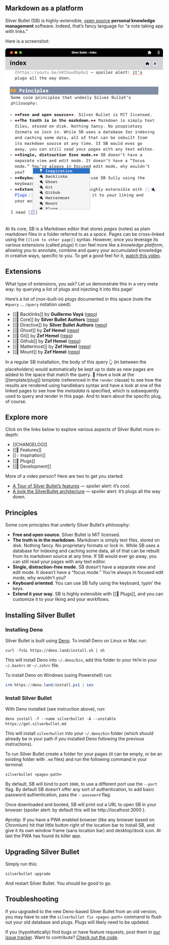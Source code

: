 ## Markdown as a platform
Silver Bullet (SB) is highly-extensible,
[open source](https://github.com/silverbulletmd/silverbullet) **personal
knowledge management** software. Indeed, that’s fancy language for “a note taking app with links.”

Here is a screenshot:

![Silver Bullet PWA screenshot](silverbullet-pwa.png)

At its core, SB is a Markdown editor that stores _pages_ (notes) as plain
markdown files in a folder referred to as a _space_. Pages can be cross-linked using the `[[link to other page]]` syntax. However, once you leverage its various extensions (called _plugs_) it can feel more like a _knowledge platform_, allowing you to annotate, combine and query your accumulated knowledge in creative ways, specific to you. To get a good feel for it, [watch this video](https://youtu.be/RYdc3UF9gok).

## Extensions

What type of extensions, you ask? Let us demonstrate this in a very meta way: by querying a list of plugs and injecting it into this page!

Here’s a list of (non-built-in) plugs documented in this space (note the
`#query` ... `/query` notation used):

<!-- #query page where type = "plug" order by name render [[template/plug]] -->
* [[🔌 Backlinks]] by **Guillermo Vayá** ([repo](https://github.com/Willyfrog/silverbullet-backlinks))
* [[🔌 Core]] by **Silver Bullet Authors** ([repo](https://github.com/silverbulletmd/silverbullet))
* [[🔌 Directive]] by **Silver Bullet Authors** ([repo](https://github.com/silverbulletmd/silverbullet))
* [[🔌 Ghost]] by **Zef Hemel** ([repo](https://github.com/silverbulletmd/silverbullet-ghost))
* [[🔌 Git]] by **Zef Hemel** ([repo](https://github.com/silverbulletmd/silverbullet-github))
* [[🔌 Github]] by **Zef Hemel** ([repo](https://github.com/silverbulletmd/silverbullet-github))
* [[🔌 Mattermost]] by **Zef Hemel** ([repo](https://github.com/silverbulletmd/silverbullet-mattermost))
* [[🔌 Mount]] by **Zef Hemel** ([repo](https://github.com/silverbulletmd/silverbullet-mount))
<!-- /query -->

In a regular SB installation, the body of this query 👆 (in between the
placeholders) would automatically be kept up to date as new pages are added to the space that match the query. 🤯 Have a look at the [[template/plug]] _template_ (referenced in the `render` clause) to see how the results are rendered using handlebars syntax and have a look at one of the linked pages to see how the _metadata_ is specified, which is subsequently used to query and render in this page. And to learn about the specific plug, of course.

## Explore more
Click on the links below to explore various aspects of Silver Bullet more
in-depth:

- [[CHANGELOG]]
- [[🤯 Features]]
- [[💡 Inspiration]]
- [[🔌 Plugs]]
- [[🔨 Development]]

More of a video person? Here are two to get you started:

- [A Tour of Silver Bullet’s features](https://youtu.be/RYdc3UF9gok) — spoiler alert: it’s cool.
- [A look the SilverBullet architecture](https://youtu.be/mXCGau05p5o) — spoiler alert: it’s plugs all the way down.

## Principles
Some core principles that underly Silver Bullet’s philosophy:

- **Free and open source**. Silver Bullet is MIT licensed.
- **The truth is in the markdown.** Markdown is simply text files, stored on disk. Nothing fancy. No proprietary formats or lock in. While SB uses a database for indexing and caching some data, all of that can be rebuilt from its markdown source at any time. If SB would ever go away, you can still read your pages with any text editor.
- **Single, distraction-free mode.** SB doesn’t have a separate view and edit mode. It doesn’t have a “focus mode.” You’re always in focused edit mode, why wouldn’t you?
- **Keyboard oriented**. You can use SB fully using the keyboard, typin’ the keys.
- **Extend it your way**. SB is highly extensible with [[🔌 Plugs]], and you can customize it to your liking and your workflows.

## Installing Silver Bullet

### Installing Deno

Silver Bullet is built using [Deno](https://deno.land). To install Deno on Linux
or Mac run:

```shell
curl -fsSL https://deno.land/install.sh | sh
```

This will install Deno into `~/.deno/bin`, add this folder to your `PATH` in
your `~/.bashrc` or `~/.zshrc` file.

To install Deno on Windows (using Powershell) run:

```powershell
irm https://deno.land/install.ps1 | iex
```

### Install Silver Bullet

With Deno installed (see instruction above), run:

```shell
deno install -f --name silverbullet -A --unstable https://get.silverbullet.md
```

This will install `silverbullet` into your `~/.deno/bin` folder (which should already be in your path if you installed Deno following the previous instructions).

To run Silver Bullet create a folder for your pages (it can be empty, or be an existing folder with `.md` files) and run the following command in your terminal:

```shell
silverbullet <pages-path>
```

By default, SB will bind to port `3000`, to use a different port use the
`--port` flag. By default SB doesn’t offer any sort of authentication, to add basic password authentication, pass the `--password` flag.

Once downloaded and booted, SB will print out a URL to open SB in your browser (spoiler alert: by default this will be http://localhost:3000 ).

#protip: If you have a PWA enabled browser (like any browser based on Chromium) hit that little button right of the location bar to install SB, and give it its own window frame (sans location bar) and desktop/dock icon. At last the PWA has found its killer app.

## Upgrading Silver Bullet
Simply run this:

    silverbullet upgrade

And restart Silver Bullet. You should be good to go.

## Troubleshooting

If you upgraded to the new Deno-based Silver Bullet from an old version, you may have to use the `silverbullet fix <pages-path>` command to flush out your old database and plugs. Plugs will likely need to be updated.

If you (hypothetically) find bugs or have feature requests, post them in
[our issue tracker](https://github.com/silverbulletmd/silverbullet/issues). Want
to contribute? [Check out the code](https://github.com/silverbulletmd/silverbullet).

